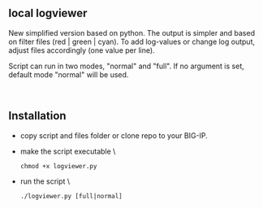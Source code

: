 ## local logviewer

New simplified version based on python. The output is simpler and based on filter files (red | green | cyan).
To add log-values or change log output, adjust files accordingly (one value per line).

Script can run in two modes, "normal" and "full". If no argument is set, default mode "normal" will be used.

<br /> 

## Installation

- copy script and files folder or clone repo to your BIG-IP.
- make the script executable \

    `chmod +x logviewer.py`
- run the script \

    `./logviewer.py [full|normal]`